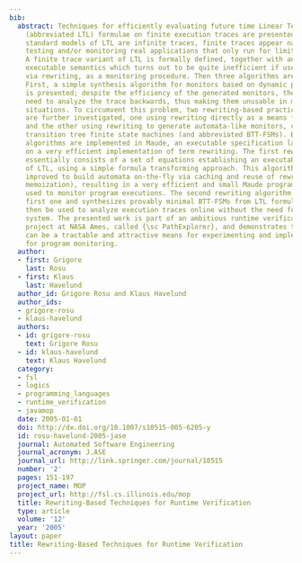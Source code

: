 ```yaml
---
bib:
  abstract: Techniques for efficiently evaluating future time Linear Temporal Logic
    (abbreviated LTL) formulae on finite execution traces are presented. While the
    standard models of LTL are infinite traces, finite traces appear naturally when
    testing and/or monitoring real applications that only run for limited time periods.
    A finite trace variant of LTL is formally defined, together with an immediate
    executable semantics which turns out to be quite inefficient if used directly,
    via rewriting, as a monitoring procedure. Then three algorithms are investigated.
    First, a simple synthesis algorithm for monitors based on dynamic programming
    is presented; despite the efficiency of the generated monitors, they unfortunately
    need to analyze the trace backwards, thus making them unusable in most practical
    situations. To circumvent this problem, two rewriting-based practical algorithms
    are further investigated, one using rewriting directly as a means for online monitoring,
    and the other using rewriting to generate automata-like monitors, called binary
    transition tree finite state machines (and abbreviated BTT-FSMs). Both rewriting
    algorithms are implemented in Maude, an executable specification language based
    on a very efficient implementation of term rewriting. The first rewriting algorithm
    essentially consists of a set of equations establishing an executable semantics
    of LTL, using a simple formula transforming approach. This algorithm is further
    improved to build automata on-the-fly via caching and reuse of rewrites (called
    memoization), resulting in a very efficient and small Maude program that can be
    used to monitor program executions. The second rewriting algorithm builds on the
    first one and synthesizes provably minimal BTT-FSMs from LTL formulae, which can
    then be used to analyze execution traces online without the need for a rewriting
    system. The presented work is part of an ambitious runtime verification and monitoring
    project at NASA Ames, called {\sc PathExplorer}, and demonstrates that rewriting
    can be a tractable and attractive means for experimenting and implementing logics
    for program monitoring.
  author:
  - first: Grigore
    last: Rosu
  - first: Klaus
    last: Havelund
  author_id: Grigore Rosu and Klaus Havelund
  author_ids:
  - grigore-rosu
  - klaus-havelund
  authors:
  - id: grigore-rosu
    text: Grigore Rosu
  - id: klaus-havelund
    text: Klaus Havelund
  category:
  - fsl
  - logics
  - programming_languages
  - runtime_verification
  - javamop
  date: 2005-01-01
  doi: http://dx.doi.org/10.1007/s10515-005-6205-y
  id: rosu-havelund-2005-jase
  journal: Automated Software Engineering
  journal_acronym: J.ASE
  journal_url: http://link.springer.com/journal/10515
  number: '2'
  pages: 151-197
  project_name: MOP
  project_url: http://fsl.cs.illinois.edu/mop
  title: Rewriting-Based Techniques for Runtime Verification
  type: article
  volume: '12'
  year: '2005'
layout: paper
title: Rewriting-Based Techniques for Runtime Verification
---
```

